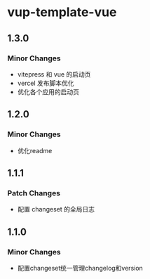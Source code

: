 # vup-template-vue

## 1.3.0

### Minor Changes

- vitepress 和 vue 的启动页
- vercel 发布脚本优化
- 优化各个应用的启动页

## 1.2.0

### Minor Changes

- 优化readme

## 1.1.1

### Patch Changes

- 配置 changeset 的全局日志

## 1.1.0

### Minor Changes

- 配置changeset统一管理changelog和version
